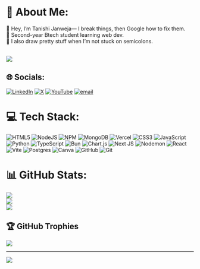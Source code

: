# 💫 About Me:
👾 Hey, I’m Tanishi Janweja— I break things, then Google how to fix them.<br>🧠 Second-year Btech student learning web dev.<br>🎨 I also draw pretty stuff when I’m not stuck on semicolons.<br><br>

<div align="left">
  <img src="https://visitor-badge.laobi.icu/badge?page_id=tanishijanweja.tanishijanweja&left_text=views"  />
</div>

## 🌐 Socials:
[![LinkedIn](https://img.shields.io/badge/LinkedIn-%230077B5.svg?logo=linkedin&logoColor=white)](https://linkedin.com/in/tanishi-janweja) [![X](https://img.shields.io/badge/X-black.svg?logo=X&logoColor=white)](https://x.com/tanishijanweja) [![YouTube](https://img.shields.io/badge/YouTube-%23FF0000.svg?logo=YouTube&logoColor=white)](https://youtube.com/@tanishijanweja5697) [![email](https://img.shields.io/badge/Email-D14836?logo=gmail&logoColor=white)](mailto:tanishi.janweja@gmail.com)  

# 💻 Tech Stack:
![HTML5](https://img.shields.io/badge/html5-%23E34F26.svg?style=for-the-badge&logo=html5&logoColor=white) ![NodeJS](https://img.shields.io/badge/node.js-6DA55F?style=for-the-badge&logo=node.js&logoColor=white) ![NPM](https://img.shields.io/badge/NPM-%23CB3837.svg?style=for-the-badge&logo=npm&logoColor=white) ![MongoDB](https://img.shields.io/badge/MongoDB-%234ea94b.svg?style=for-the-badge&logo=mongodb&logoColor=white) ![Vercel](https://img.shields.io/badge/vercel-%23000000.svg?style=for-the-badge&logo=vercel&logoColor=white) ![CSS3](https://img.shields.io/badge/css3-%231572B6.svg?style=for-the-badge&logo=css3&logoColor=white) ![JavaScript](https://img.shields.io/badge/javascript-%23323330.svg?style=for-the-badge&logo=javascript&logoColor=%23F7DF1E) ![Python](https://img.shields.io/badge/python-3670A0?style=for-the-badge&logo=python&logoColor=ffdd54) ![TypeScript](https://img.shields.io/badge/typescript-%23007ACC.svg?style=for-the-badge&logo=typescript&logoColor=white) ![Bun](https://img.shields.io/badge/Bun-%23000000.svg?style=for-the-badge&logo=bun&logoColor=white) ![Chart.js](https://img.shields.io/badge/chart.js-F5788D.svg?style=for-the-badge&logo=chart.js&logoColor=white) ![Next JS](https://img.shields.io/badge/Next-black?style=for-the-badge&logo=next.js&logoColor=white) ![Nodemon](https://img.shields.io/badge/NODEMON-%23323330.svg?style=for-the-badge&logo=nodemon&logoColor=%BBDEAD) ![React](https://img.shields.io/badge/react-%2320232a.svg?style=for-the-badge&logo=react&logoColor=%2361DAFB) ![Vite](https://img.shields.io/badge/vite-%23646CFF.svg?style=for-the-badge&logo=vite&logoColor=white) ![Postgres](https://img.shields.io/badge/postgres-%23316192.svg?style=for-the-badge&logo=postgresql&logoColor=white) ![Canva](https://img.shields.io/badge/Canva-%2300C4CC.svg?style=for-the-badge&logo=Canva&logoColor=white) ![GitHub](https://img.shields.io/badge/github-%23121011.svg?style=for-the-badge&logo=github&logoColor=white) ![Git](https://img.shields.io/badge/git-%23F05033.svg?style=for-the-badge&logo=git&logoColor=white)
# 📊 GitHub Stats:
![](https://github-readme-stats.vercel.app/api?username=tanishijanweja&theme=dark&hide_border=false&include_all_commits=false&count_private=false)<br/>
![](https://nirzak-streak-stats.vercel.app/?user=tanishijanweja&theme=dark&hide_border=false)<br/>
![](https://github-readme-stats.vercel.app/api/top-langs/?username=tanishijanweja&theme=dark&hide_border=false&include_all_commits=false&count_private=false&layout=compact)

## 🏆 GitHub Trophies
![](https://github-profile-trophy.vercel.app/?username=tanishijanweja&theme=radical&no-frame=false&no-bg=true&margin-w=4)

---
[![](https://visitcount.itsvg.in/api?id=tanishijanweja&icon=0&color=0)](https://visitcount.itsvg.in)

<!-- Proudly created with GPRM ( https://gprm.itsvg.in ) -->

